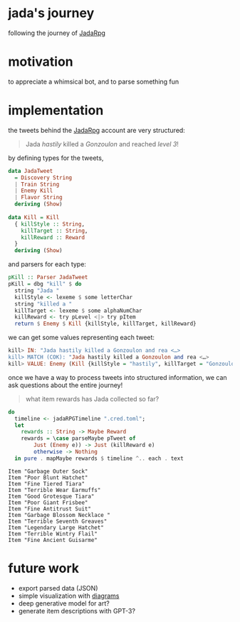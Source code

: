 # jada's journey
following the journey of [JadaRpg](https://twitter.com/JadaRpg)

# motivation
to appreciate a whimsical bot, and to parse something fun

# implementation
the tweets behind the [JadaRpg](https://twitter.com/JadaRpg) account are very structured:
> Jada *hastily* killed a *Gonzoulon* and reached *level 3*!

by defining types for the tweets,
``` haskell
data JadaTweet
  = Discovery String
  | Train String
  | Enemy Kill
  | Flavor String
  deriving (Show)
  
data Kill = Kill
  { killStyle :: String,
    killTarget :: String,
    killReward :: Reward
  }
  deriving (Show)
```

and parsers for each type:
``` haskell
pKill :: Parser JadaTweet
pKill = dbg "kill" $ do
  string "Jada "
  killStyle <- lexeme $ some letterChar
  string "killed a "
  killTarget <- lexeme $ some alphaNumChar
  killReward <- try pLevel <|> try pItem
  return $ Enemy $ Kill {killStyle, killTarget, killReward}
```

we can get some values representing each tweet:
```haskell 
kill> IN: "Jada hastily killed a Gonzoulon and rea <…>
kill> MATCH (COK): "Jada hastily killed a Gonzoulon and rea <…>
kill> VALUE: Enemy (Kill {killStyle = "hastily", killTarget = "Gonzoulon", killReward = Level "3"})
```

once we have a way to process tweets into structured information, we can ask questions about the entire journey!

> what item rewards has Jada collected so far?

``` haskell
do
  timeline <- jadaRPGTimeline ".cred.toml";
  let 
    rewards :: String -> Maybe Reward
    rewards = \case parseMaybe pTweet of
        Just (Enemy e)) -> Just (killReward e)
        otherwise -> Nothing
  in pure . mapMaybe rewards $ timeline ^.. each . text
```

``` text
Item "Garbage Outer Sock"
Item "Poor Blunt Hatchet"
Item "Fine Tiered Tiara"
Item "Terrible Wear Earmuffs"
Item "Good Grotesque Tiara"
Item "Poor Giant Frisbee"
Item "Fine Antitrust Suit"
Item "Garbage Blossom Necklace "
Item "Terrible Seventh Greaves"
Item "Legendary Large Hatchet"
Item "Terrible Wintry Flail"
Item "Fine Ancient Guisarme"
```

# future work
* export parsed data (JSON)
* simple visualization with [diagrams](https://diagrams.github.io/)
* deep generative model for art?
* generate item descriptions with GPT-3?

